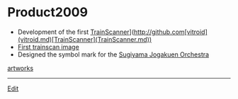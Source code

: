 # Product2009


* Development of the first [TrainScanner](TrainScanner.md)](http://github.com[vitroid](vitroid.md)[TrainScanner](TrainScanner.md))
* [First trainscan image](https://www.flickr.com/photos[vitroid](vitroid.md)s/3738207261)
* Designed the symbol mark for the [Sugiyama Jogakuen Orchestra](http://sugioke.wordpress.com/)

[artworks](artworks.md)





----
[Edit](https://github.com/vitroid/vitroid.github.io/edit/master/MD/Product2009.md)
